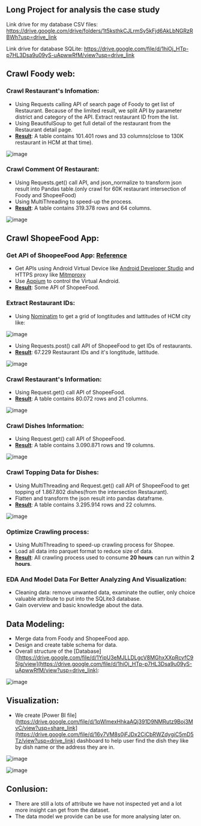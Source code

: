 <!-- # Ho Chi Minh Restaurant Analysis -->
## Long Project for analysis the case study

Link drive for my database CSV files: https://drive.google.com/drive/folders/1t5ksthkCJLrmSy5kFjd6AkLbNGRzRBWh?usp=drive_link

Link drive for database SQLite: https://drive.google.com/file/d/1hiOj_HTp-p7HL3Dsa9u09yS-uApwwRfM/view?usp=drive_link

## Crawl Foody web:
### Crawl Restaurant's Infomation: 
- Using Requests calling API of search page of Foody to get list of Restaurant. Because of the limited result, we split API by parameter district and category of the API. Extract restaurant ID from the list.
- Using BeautifulSoup to get full detail of the restaurant from the Restaurant detail page.
- <ins>**Result**</ins>: A table contains 101.401 rows and 33 columns(close to 130K restaurant in HCM at that time).

![image](https://user-images.githubusercontent.com/55779400/220302237-8b923a38-cbe9-48ef-9eaa-23b12661e80a.png)

### Crawl Comment Of Restaurant: 
- Using Requests.get() call API, and json_normalize to transform json result into Pandas table.(only crawl for 60K restaurant intersection of Foody and ShopeeFood)
- Using MultiThreading to speed-up the process.
- <ins>**Result**</ins>: A table contains 319.378 rows and 64 columns.
   
![image](https://user-images.githubusercontent.com/55779400/220302474-eddd8bfc-079b-4321-953f-05fe92676b1e.png)
## Crawl ShopeeFood App:
### Get API of ShoopeeFood App: [Reference](https://www.xbyte.io/how-to-scrape-data-from-mobile-apps.php)
- Get APIs using Android Virtual Device like [Android Developer Studio](https://developer.android.com/studio/) and HTTPS proxy like [Mitmproxy](https://mitmproxy.org/) 
- Use [Appium](https://appium.io/) to control the Virtual Android.
- <ins>**Result**</ins>: Some API of ShopeeFood.

### Extract Restaurant IDs:
- Using [Nominatim](https://nominatim.org/) to get a grid of longtitudes and lattitudes of HCM city like: 

![image](https://user-images.githubusercontent.com/55779400/220310132-475f8532-1925-42fe-8a2e-b707eee2eea3.png)

- Using Requests.post() call API of ShopeeFood to get IDs of restaurants.
- <ins>**Result**</ins>: 67.229 Restaurant IDs and it's longtitude, lattitude.

![image](https://user-images.githubusercontent.com/55779400/220312115-505a12f0-e95f-4ac5-8eef-19657bd9e217.png)

### Crawl Restaurant's Information: 
- Using Request.get() call API of ShopeeFood.
- <ins>**Result**</ins>: A table contains 80.072 rows and 21 columns. 

![image](https://user-images.githubusercontent.com/55779400/220314126-40f3da9d-c976-402f-aeee-1c6b3b1a5b38.png)

### Crawl Dishes Information: 
- Using Request.get() call API of ShopeeFood.
- <ins>**Result**</ins>: A table contains 3.090.871 rows and 19 columns.

![image](https://user-images.githubusercontent.com/55779400/220380522-7de71b22-67ed-410d-a76b-4e0663a1e5b5.png)



### Crawl Topping Data for Dishes: 
- Using MultiThreading and Request.get() call API of ShopeeFood to get topping of 1.867.802 dishes(from the intersection Restaurant).
- Flatten and transform the json result into pandas dataframe.
- <ins>**Result**</ins>: A table contains 3.295.914  rows and 22 columns.

![image](https://user-images.githubusercontent.com/55779400/220430529-00002ad7-d7e5-48c5-b167-12d84556a85d.png)

### Optimize Crawling process: 
- Using MultiThreading to speed-up crawling process for Shopee.
- Load all data into parquet format to reduce size of data.
- <ins>**Result**</ins>: All crawling process used to consume **20 hours** can run within **2 hours**. 

### EDA And Model Data For Better Analyzing And Visualization: 
- Cleaning data: remove unwanted data, examinate the outlier, only choice valuable attribute to put into the SQLite3 database.
- Gain overview and basic knowledge about the data.

## Data Modeling: 
- Merge data from Foody and ShopeeFood app.
- Design and create table schema for data.
- Overall structure of the [Database]([https://drive.google.com/file/d/1YipU3eMJLLDLgcV8MGhxXXpRcvfC95lg/view](https://drive.google.com/file/d/1hiOj_HTp-p7HL3Dsa9u09yS-uApwwRfM/view?usp=drive_link):

![image](https://github.com/TanNguyen0108/Data-Project/assets/109364182/8fca9ba4-809d-4a1a-b8ea-97be9e34ffd9)

## Visualization:
- We create [Power BI file](https://drive.google.com/file/d/1qWlmexHhkaAQj391D9NMRutz9Boj3MvC/view?usp=share_link](https://drive.google.com/file/d/16v7VM8s0jFJDx2CiCbRWZdygiC5mD5Tz/view?usp=drive_link) dashboard to help user find the dish they like by dish name or the address they are in.

![image](https://user-images.githubusercontent.com/55779400/220550393-48be7dc2-479f-40b0-85cf-0f487960cad6.png)


![image](https://user-images.githubusercontent.com/55779400/220056980-810b1316-4fa5-4456-a971-312821c33a56.png)

## Conlusion:
- There are still a lots of attribute we have not inspected yet and a lot more insight can get from the dataset.
- The data model we provide can be use for more analysing later on.
